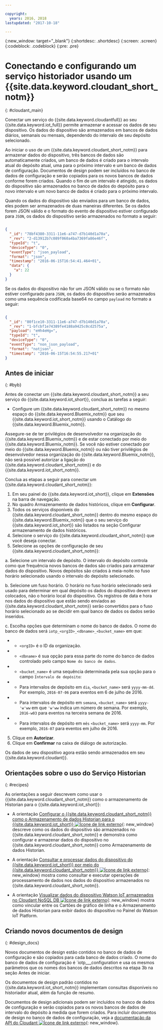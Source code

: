 ```yaml
---

copyright:
  years: 2016, 2018
lastupdated: "2017-10-18"

---
```


{:new_window: target="\_blank"}
{:shortdesc: .shortdesc}
{:screen: .screen}
{:codeblock: .codeblock}
{:pre: .pre}

# Conectando e configurando um serviço historiador usando um {{site.data.keyword.cloudant_short_notm}}  
{: #cloudant_main}

Conectar um serviço do {{site.data.keyword.cloudantfull}} ao seu {{site.data.keyword.iot_full}} permite armazenar e acessar os dados de seu dispositivo. Os dados do dispositivo são armazenados em bancos de dados diários, semanais ou mensais, dependendo do intervalo de seu depósito selecionado.

Ao iniciar o uso de um {{site.data.keyword.cloudant_short_notm}} para armazenar dados do dispositivo, três bancos de dados são automaticamente criados, um banco de dados é criado para o intervalo atual do depósito atual, uma para o próximo intervalo e um banco de dados de configuração. Documentos de design podem ser incluídos no banco de dados de configuração e serão copiados para os novos bancos de dados conforme forem criados. Quando o fim de um intervalo é atingido, os dados do dispositivo são armazenados no banco de dados do depósito para o novo intervalo e um novo banco de dados é criado para o próximo intervalo.

Quando os dados do dispositivo são enviados para um banco de dados, eles podem ser armazenados de duas maneiras diferentes. Se os dados forem JSON válido e o formato do evento de dispositivo estiver configurado para `JSON`, os dados do dispositivo serão armazenados no formato a seguir:

```json

{
  "_id": "78bf4380-3311-11e6-a747-d7b140d1a70a",
  "_rev": "2-d13912b7c089f060a4ba7369fa86e46f",
  "typeId": "t",
  "deviceType": "0",
  "eventType": "json_payload",
  "format": "json",
  "timestamp": "2016-06-15T16:54:41.464+01",
  "data": {
    "a": 22
  }
}

```

Se os dados do dispositivo não for um JSON válido ou se o formato não estiver configurado para `JSON`, os dados do dispositivo serão armazenados como uma sequência codificada base64 no campo `payload` no formato a seguir:

```json

{
  "_id": "80f1ce10-3311-11e6-a747-d7b140d1a70a",
  "_rev": "1-bfcbf1e74389fe4188a9425c0cd2575a",
  "payload": "eHh4eHg=",
  "typeId": "t",
  "deviceType": "0",
  "eventType": "non_json_payload",
  "format": "notjson",
  "timestamp": "2016-06-15T16:54:55.217+01"
}

```

## Antes de iniciar  
{: #byb}

Antes de conectar um {{site.data.keyword.cloudant_short_notm}} a seu serviço do {{site.data.keyword.iot_short}}, conclua as tarefas a seguir:

- Configure um {{site.data.keyword.cloudant_short_notm}} no mesmo espaço do {{site.data.keyword.Bluemix_notm}} que seu {{site.data.keyword.iot_short_notm}} usando o Catálogo do {{site.data.keyword.Bluemix_notm}}.

Assegure-se de ter privilégios de desenvolvedor na organização do {{site.data.keyword.Bluemix_notm}} e de estar conectado por meio do {{site.data.keyword.Bluemix_notm}}. Se você não estiver conectado por meio do {{site.data.keyword.Bluemix_notm}} ou não tiver privilégios de desenvolvedor nessa organização do {{site.data.keyword.Bluemix_notm}}, não será possível autorizar a ligação do {{site.data.keyword.cloudant_short_notm}} e do {{site.data.keyword.iot_short_notm}}.

Conclua as etapas a seguir para conectar um {{site.data.keyword.cloudant_short_notm}}:

1. Em seu painel do {{site.data.keyword.iot_short}}, clique em **Extensões** na barra de navegação.
2. No quadro Armazenamento de dados históricos, clique em **Configurar**.
2. Todos os serviços disponíveis do {{site.data.keyword.cloudant_short_notm}} dentro do mesmo espaço do {{site.data.keyword.Bluemix_notm}} que o seu serviço do {{site.data.keyword.iot_short}} são
listados na seção Configurar armazenamento de dados históricos.
3. Selecione o serviço do {{site.data.keyword.cloudant_short_notm}} que você deseja conectar.
4. Selecione as opções de configuração de seu {{site.data.keyword.cloudant_short_notm}}:

  a. Selecione um intervalo de depósito. O intervalo do depósito controla como que frequência novos bancos de dados são criados para armazenar dados do dispositivo. Novos depósitos são criados à meia-noite no fuso horário selecionado usando o intervalo do depósito selecionado.

  b. Selecione um fuso horário. O horário no fuso horário selecionado será usado para determinar em qual depósito os dados do dispositivo devem ser colocados, não o horário local do dispositivo. Os registros de data e hora nos dados do dispositivo que estão sendo enviados ao {{site.data.keyword.cloudant_short_notm}} serão convertidos para o fuso horário selecionado ao se decidir em qual banco de dados os dados serão inseridos.

  c. Escolha opções que determinam o nome do banco de dados. O nome do banco de dados será `iotp_<orgID>_<dbname>_<bucket_name>` em que:

 +  * `<orgID>` é o ID da organização.
 +  * `<dbname>` é sua opção para essa parte do nome do banco de dados controlado pelo campo `Nome do banco de dados`.
 +  * `<bucket_name>` é uma sequência determinada pela sua opção para o campo `Intervalo de depósito`:
 +    * Para intervalos de depósito em `dia`, `<bucket_name>` será `yyyy-mm-dd`.  Por exemplo, `2016-07-06` para eventos em 6 de julho de 2016.
 +    * Para intervalos de depósito em `semana`,  `<bucket_name>` será `yyyy-'w'ww` em que `'w'ww` indica um número de semana.  Por exemplo, `2016-w03` para eventos na terceira semana de 2016.
 +    * Para intervalos de depósito em `mês` `<bucket_name>` será `yyyy-mm`.  Por exemplo, `2016-07` para eventos em julho de 2016.

5. Clique em **Autorizar**.
6. Clique em **Confirmar** na caixa de diálogo de autorização.

Os dados de seu dispositivo agora estão sendo armazenados em seu {{site.data.keyword.cloudant}}.

## Orientações sobre o uso do Serviço Historian  
{: #recipes}

As orientações a seguir descrevem como usar o {{site.data.keyword.cloudant_short_notm}} como o armazenamento de Historian para o {{site.data.keyword.iot_short}}:

- A orientação [Configurar o {{site.data.keyword.cloudant_short_notm}} como o Armazenamento de dados Historian para o {{site.data.keyword.iot_short}} ![Ícone de link externo](../../icons/launch-glyph.svg "Ícone de link externo")](https://developer.ibm.com/recipes/tutorials/cloudant-nosql-db-as-historian-data-storage-for-ibm-watson-iot-parti/){: new_window} descreve como os dados do dispositivo são armazenados no {{site.data.keyword.cloudant_short_notm}} e demonstra como configurar e armazenar dados do dispositivo no {{site.data.keyword.cloudant_short_notm}} como Armazenamento de dados Historian.

- A orientação [Consultar e processar dados do dispositivo do {{site.data.keyword.iot_short}} por meio do {{site.data.keyword.cloudant_short_notm}} ![Ícone de link externo](../../icons/launch-glyph.svg "Ícone de link externo")](https://developer.ibm.com/recipes/tutorials/cloudant-nosql-db-as-historian-data-storage-for-ibm-watson-iot-partii){: new_window} mostra como consultar e executar operações de processamento de dados nos dados do dispositivo armazenados no {{site.data.keyword.cloudant_short_notm}}.

- A orientação [Visualizar dados do dispositivo Watson IoT armazenados no Cloudant NoSQL DB ![Ícone de link externo](../../icons/launch-glyph.svg "Ícone de link externo")](https://developer.ibm.com/recipes/?post_type=pnext_tutorial&p=27327){: new_window} mostra como vincular entre os Cartões de gráfico de linha e o Armazenamento de dados Historian para exibir dados do dispositivo no Painel do Watson IoT Platform.


## Criando novos documentos de design  
{: #design_docs}

Novos documentos de design estão contidos no banco de dados de configuração e são copiados para cada banco de dados criado. O nome do banco de dados de configuração é `iotp_<orgid>_<choice>_configuration
e usa os mesmos parâmetros que os nomes dos bancos de dados descritos na etapa 3b na seção Antes de iniciar.

Os documentos de design padrão contidos no {{site.data.keyword.iot_short_notm}} implementam consultas disponíveis no historiador atual, além da função de resumo.

Documentos de design adicionais podem ser incluídos no banco de dados de configuração e serão copiados para os novos bancos de dados de intervalo do depósito à medida que forem criados. Para incluir documentos de design no banco de dados de configuração, veja a [documentação da API do Cloudant ![Ícone de link externo](../icons/launch-glyph.svg "Ícone de link externo")](https://docs.cloudant.com/document.html){: new_window}.

<!--  # Related links
{: #rellinks}
* [Querying your {{site.data.keyword.cloudant_short_notm}}](link) -->
